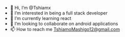 - 👋 Hi, I’m @Tshiamx
- 👀 I’m interested in being a full stack developer 
- 🌱 I’m currently learning react
- 💞️ I’m looking to collaborate on android applications 
- 📫 How to reach me TshiamoMashigo12@gmail.com

<!---
Tshiamx/Tshiamx is a ✨ special ✨ repository because its `README.md` (this file) appears on your GitHub profile.
You can click the Preview link to take a look at your changes.
--->
